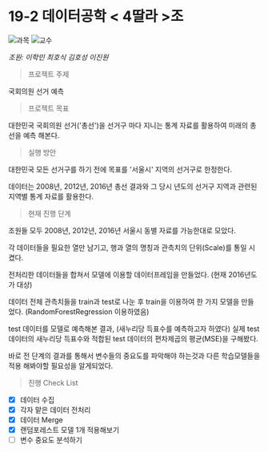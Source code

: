 # 19-2 데이터공학 < 4딸라 >조
![과목](https://img.shields.io/badge/%EA%B3%BC%EB%AA%A9-%EB%8D%B0%EC%9D%B4%ED%84%B0%EA%B3%B5%ED%95%99-blue) ![교수](https://img.shields.io/badge/%EA%B5%90%EC%88%98-%EC%9D%B4%EA%B4%91%EC%B6%98-9cf)

*조원: 이학민 최호식 김호성 이진원*

> 프로젝트 주제

국회의원 선거 예측  

> 프로젝트 목표

대한민국 국회의원 선거('총선')을 선거구 마다 지니는 통계 자료를 활용하여 미래의 총선을 예측 해본다.

> 실행 방안

대한민국 모든 선거구를 하기 전에 목표를 '서울시' 지역의 선거구로 한정한다.

데이터는 2008년, 2012년, 2016년 총선 결과와 그 당시 년도의 선거구 지역과 관련된 지역별 통계 자료를 활용한다.

> 현재 진행 단계

조원들 모두 2008년, 2012년, 2016년 서울시 동별 자료를 가능한대로 모았다.

각 데이터들을 필요한 열만 남기고, 행과 열의 명칭과 관측치의 단위(Scale)를 통일 시켰다.

전처리한 데이터들을 합쳐서 모델에 이용할 데이터프레임을 만들었다. (현재 2016년도가 대상)

데이터 전체 관측치들을 train과 test로 나눈 후 train을 이용하여 한 가지 모델을 만들었다. (RandomForestRegression 이용하였음)

test 데이터를 모델로 예측해본 결과, (새누리당 득표수를 예측하고자 하였다)
실제 test 데이터의 새누리당 득표수와 적합된 test 데이터의 편차제곱의 평균(MSE)을 구해봤다.

바로 전 단계의 결과를 통해서 변수들의 중요도를 파악해야 하는것과 다른 학습모델들을 적용 해봐야할 필요성을 알게되었다.

> 진행 Check List

- [x] 데이터 수집
- [x] 각자 맡은 데이터 전처리
- [x] 데이터 Merge
- [x] 랜덤포레스트 모델 1개 적용해보기
- [ ] 변수 중요도 분석하기

